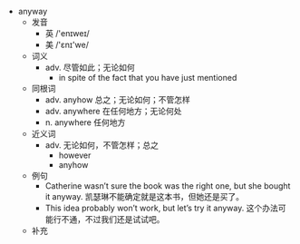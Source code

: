 - anyway
  - 发音
    - 英 /'enɪweɪ/
    - 美 /'ɛnɪ'we/
  - 词义
    - adv. 尽管如此；无论如何
      - in spite of the fact that you have just mentioned
  - 同根词
    - adv. anyhow 总之；无论如何；不管怎样
    - adv. anywhere 在任何地方；无论何处
    - n. anywhere 任何地方
  - 近义词
    - adv. 无论如何，不管怎样；总之
      - however
      - anyhow
  - 例句
    - Catherine wasn’t sure the book was the right one, but she bought it anyway. 凯瑟琳不能确定就是这本书，但她还是买了。
    - This idea probably won’t work, but let’s try it anyway. 这个办法可能行不通，不过我们还是试试吧。
  - 补充